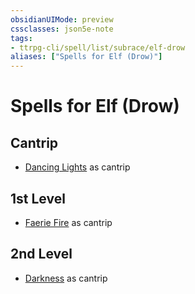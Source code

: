 ```yaml
---
obsidianUIMode: preview
cssclasses: json5e-note
tags:
- ttrpg-cli/spell/list/subrace/elf-drow
aliases: ["Spells for Elf (Drow)"]
---
```

# Spells for Elf (Drow)

## Cantrip

- [Dancing Lights](/CLI/spells/dancing-lights.md "PHB") as cantrip

## 1st Level

- [Faerie Fire](/CLI/spells/faerie-fire.md "PHB") as cantrip

## 2nd Level

- [Darkness](/CLI/spells/darkness.md "PHB") as cantrip
